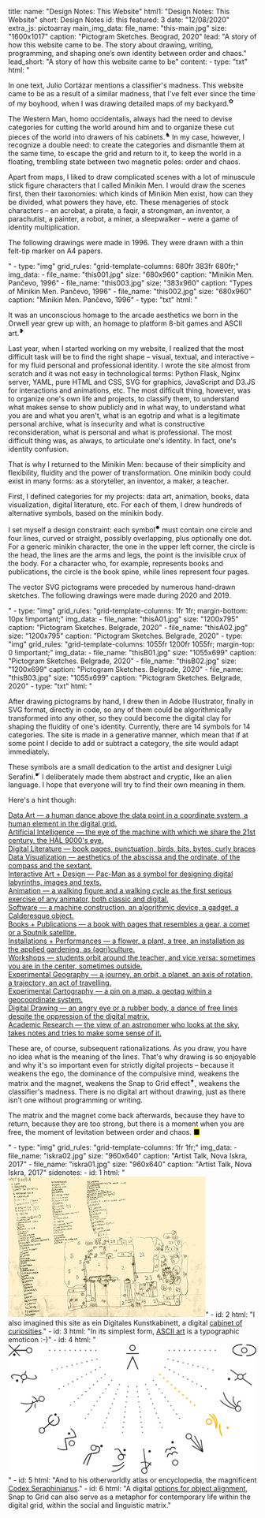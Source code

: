 title: 
    name: "Design Notes: This Website"
    html1: "Design Notes: This Website"
    short: Design Notes
id: this
featured: 3
date: "12/08/2020"
extra_js: pictoarray
main_img_data:
    file_name: "this-main.jpg"
    size: "1600x1017"
    caption: "Pictogram Sketches. Beograd, 2020"
lead: "A story of how this website came to be. The story about drawing, writing, programming, and shaping one’s own identity between order and chaos."
lead_short: "A story of how this website came to be"
content:
    - type: "txt"
      html: "<p>In one text, Julio Cortázar mentions a <span class='italic-style'>classifier's madness</span>. This website came to be as a result of a similar madness, that I've felt ever since the time of my boyhood, when I was drawing detailed maps of my backyard.<sup id='s1'>✿</sup></p> 
      <p>The Western Man, <span class='italic-style'>homo occidentalis</span>, always had the need to devise categories for cutting the world around him and to organize these cut pieces of the world into drawers of his cabinets.<sup id='s2'>♞</sup> In my case, however, I recognize a double need: to create the categories and dismantle them at the same time, to escape the grid and return to it, to keep the world in a floating, trembling state between two magnetic poles: order and chaos.</p> 
      <p>Apart from maps, I liked to draw complicated scenes with a lot of minuscule stick figure characters that I called <span class='italic-style'>Minikin Men</span>. I would draw the scenes first, then their taxonomies: which kinds of Minikin Men exist, how can they be divided, what powers they have, etc. These menageries of stock characters – an acrobat, a pirate, a faqir, a strongman, an inventor, a parachutist, a painter, a robot, a miner, a sleepwalker – were a game of identity multiplication.</p>
      <p>The following drawings were made in 1996. They were drawn with a thin felt-tip marker on A4 papers.</p>"
    - type: "img"
      grid_rules: "grid-template-columns: 680fr 383fr 680fr;"
      img_data:
        - file_name: "this001.jpg"
          size: "680x960"
          caption: "Minikin Men. Pančevo, 1996"
        - file_name: "this003.jpg"
          size: "383x960"
          caption: "Types of Minikin Men. Pančevo, 1996"
        - file_name: "this002.jpg"
          size: "680x960"
          caption: "Minikin Men. Pančevo, 1996"
    - type: "txt"
      html: "<p>It was an unconscious homage to the arcade aesthetics we born in the Orwell year grew up with, an homage to platform 8-bit games and ASCII art.<sup id='s3'>❥</sup></p>
      <p>Last year, when I started working on my website, I realized that the most difficult task will be to find the right shape – visual, textual, and interactive – for my fluid personal and professional identity. I wrote the site almost from scratch and it was not easy in technological terms: Python Flask, Nginx server, YAML, pure HTML and CSS, SVG for graphics, JavaScript and D3.JS for interactions and animations, etc. The most difficult thing, however, was to organize one's own life and projects, to classify them, to understand what makes sense to show publicly and in what way, to understand what you are and what you aren't, what is an egotrip and what is a legitimate personal archive, what is insecurity and what is constructive reconsideration, what is personal and what is professional. The most difficult thing was, as always, to articulate one's identity. In fact, one's identity confusion.</p>
      <p>That is why I returned to the Minikin Men: because of their simplicity and flexibility, fluidity and the power of transformation. One minikin body could exist in many forms: as a storyteller, an inventor, a maker, a teacher.</p>
      <p>First, I defined categories for my projects: data art, animation, books, data visualization, digital literature, etc. For each of them, I drew hundreds of alternative symbols, based on the minikin body.</p>
      <p>I set myself a design constraint: each symbol<sup id = 's4'>✹</sup> must contain one circle and four lines, curved or straight, possibly overlapping, plus optionally one dot. For a generic minikin character, the one in the upper left corner, the circle is the head, the lines are the arms and legs, the point is the invisible crux of the body. For a character who, for example, represents books and publications, the circle is the book spine, while lines represent four pages.</p>
      <p>The vector SVG pictograms were preceded by numerous hand-drawn sketches. The following drawings were made during 2020 and 2019.</p>"
    - type: "img"
      grid_rules: "grid-template-columns: 1fr 1fr;
      margin-bottom: 10px !important;"
      img_data:
        - file_name: "thisA01.jpg"
          size: "1200x795"
          caption: "Pictogram Sketches. Belgrade, 2020"
        - file_name: "thisA02.jpg"
          size: "1200x795"
          caption: "Pictogram Sketches. Belgrade, 2020"
    - type: "img"
      grid_rules: "grid-template-columns: 1055fr 1200fr 1055fr;
      margin-top: 0 !important;"
      img_data:
        - file_name: "thisB01.jpg"
          size: "1055x699"
          caption: "Pictogram Sketches. Belgrade, 2020"
        - file_name: "thisB02.jpg"
          size: "1200x699"
          caption: "Pictogram Sketches. Belgrade, 2020"
        - file_name: "thisB03.jpg"
          size: "1055x699"
          caption: "Pictogram Sketches. Belgrade, 2020"
    - type: "txt"
      html: "<p>After drawing pictograms by hand, I drew then in Adobe Illustrator, finally in SVG format, directly in code, so any of them could be algorithmically transformed into any other, so they could become the digital clay for shaping the fluidity of one's identity. Currently, there are 14 symbols for 14 categories. The site is made in a generative manner, which mean that if at some point I decide to add or subtract a category, the site would adapt immediately.</p>
      <p>These symbols are a small dedication to the artist and designer Luigi Serafini.<Sup id = 's5'>☛ </sup> I deliberately made them abstract and cryptic, like an alien language. I hope that everyone will try to find their own meaning in them.</p>
      <p>Here's a hint though:</p>
      <div class='all-pictocont'> 
      <a href='/work/projects/category/data-art'>
        <div class='pictocont'>
            <div id='data-art-symbol' class='pictoimage symbol'></div>
            <div class='pictotext'><span>Data Art</span> — a human dance above the data point in a coordinate system, a human element in the digital grid.</div>
        </div>
      </a>
      <a href='/work/projects/category/ai'>
        <div class='pictocont'>
            <div id='ai-symbol' class='pictoimage symbol'></div>
            <div class='pictotext'><span>Artificial Intelligence</span> — the eye of the machine with which we share the 21st century, the HAL 9000's eye.</div>
        </div>
      </a>
      <a href='/work/projects/category/digital-literature'>
        <div class='pictocont'>
            <div id='digital-literature-symbol' class='pictoimage symbol'></div>
            <div class='pictotext'><span>Digital Literature</span> — book pages, punctuation, birds, bits, bytes, curly braces</div>
        </div>
      </a>
      <a href='/work/projects/category/dataviz'>
        <div class='pictocont'>
            <div id='dataviz-symbol' class='pictoimage symbol'></div>
            <div class='pictotext'><span>Data Visualization</span> — aesthetics of the abscissa and the ordinate, of the compass and the sextant.</div></div></a>
      <a href='/work/projects/category/interactive'>
        <div class='pictocont'>
            <div id='interactive-symbol' class='pictoimage symbol'></div>
            <div class='pictotext'><span>Interactive Art + Design</span> — Pac-Man as a symbol for designing digital labyrinths, images and texts.</div></div></a>
      <a href='/work/projects/category/animation'>
        <div class='pictocont'>
            <div id='animation-symbol' class='pictoimage symbol'></div>
            <div class='pictotext'><span>Animation</span> — a walking figure and a walking cycle as the first serious exercise of any animator, both classic and digital.</div></div></a>
      <a href='/work/projects/category/software'>
        <div class='pictocont'>
            <div id='software-symbol' class='pictoimage symbol'></div>
            <div class='pictotext'><span>Software</span> — a machine construction, an algorithmic device, a gadget, a Calderesque object.</div></div></a>
      <a href='/work/projects/category/book'><div class='pictocont'>
        <div id='book-symbol' class='pictoimage symbol'></div>
        <div class='pictotext'><span>Books + Publications</span> — a book with pages that resembles a gear, a comet or a Sputnik satellite.</div></div></a>
      <a href='/work/projects/category/installation'>
        <div class='pictocont'>
            <div id='installation-symbol' class='pictoimage symbol'></div>
            <div class='pictotext'><span>Installations + Performances</span> — a flower, a plant, a tree, an installation as the applied gardening, as (agri)culture.</div></div></a>
      <a href='/work/projects/category/workshop'>
        <div class='pictocont'>
            <div id='workshop-symbol' class='pictoimage symbol'></div>
            <div class='pictotext'><span>Workshops</span> — students orbit around the teacher, and vice versa: sometimes you are in the center, sometimes outside.</div></div></a>
      <a href='/work/projects/category/geography'>
        <div class='pictocont'>
            <div id='geography-symbol' class='pictoimage symbol'></div>
            <div class='pictotext'><span>Experimental Geography</span> — a journey, an orbit, a planet, an axis of rotation, a trajectory, an act of travelling.</div></div></a>
      <a href='/work/projects/category/cartography'>
        <div class='pictocont'>
            <div id='cartography-symbol' class='pictoimage symbol'></div>
            <div class='pictotext'><span>Experimental Cartography</span> — a pin on a map, a geotag within a geocoordinate system.</div></div></a>
      <a href='/work/projects/category/drawing'>
        <div class='pictocont'>
            <div id='drawing-symbol' class='pictoimage symbol'></div>
            <div class='pictotext'><span>Digital Drawing</span> — an angry eye or a rubber body, a dance of free lines despite the oppression of the digital matrix.</div></div></a>
      <a href='/work/projects/category/research'>
        <div class='pictocont'>
            <div id='research-symbol' class='pictoimage symbol'></div>
            <div class='pictotext'><span>Academic Research</span> — the view of an astronomer who looks at the sky, takes notes and tries to make some sense of it.</div></div></a>
      </div>
      <p>These are, of course, subsequent rationalizations. As you draw, you have no idea what is the meaning of the lines. That's why drawing is so enjoyable and why it's so important even for strictly digital projects – because it weakens the ego, the dominance of the compulsive mind, weakens the matrix and the magnet, weakens the <span class='italic-style'>Snap to Grid</span> effect<sup id = 's6'>✦</sup>, weakens the <span class = 'italic-style'>classifier's madness</span>. There is no digital art without drawing, just as there isn't one without programming or writing.</p>
       <p>The matrix and the magnet come back afterwards, because they have to return, because they are too strong, but there is a moment when you are free, the moment of levitation between order and chaos. <mark>&#9632;</mark></p>"
    - type: "img"
      grid_rules: "grid-template-columns: 1fr 1fr;"
      img_data:
        - file_name: "iskra02.jpg"
          size: "960x640"
          caption: "Artist Talk, Nova Iskra, 2017"
        - file_name: "iskra01.jpg"
          size: "960x640"
          caption: "Artist Talk, Nova Iskra, 2017"
sidenotes:
    - id: 1
      html: "<a href='/work/projects/early-data-art' target='_blank'><img src='/static/media/notes/this/img/map.jpg'></a>"
    - id: 2
      html: "I also imagined this site as <span class='italic-style'>ein Digitales Kunstkabinett</span>, a digital <a href='https://en.wikipedia.org/wiki/Cabinet_of_curiosities' target='_blank'>cabinet of curiosities</a>."
    - id: 3
      html: "In its simplest form, <a href='https://en.wikipedia.org/wiki/ASCII_art' target='_blank'>ASCII art</a> is a typographic emoticon :-)"
    - id: 4
      html: "<a href='/rad/' target='_blank'><img src='/static/media/notes/this/img/flowerchart.jpg'></a>"
    - id: 5
      html: "And to his otherworldly atlas or encyclopedia, the magnificent <span class='italic-style'><a href='http://www.openculture.com/2017/09/an-introduction-to-the-codex-seraphinianus-the-strangest-book-ever-published.html' target='_blank'>Codex Seraphinianus</a></span>."
    - id: 6
      html: "A digital <a href='https://docs.gimp.org/2.10/nl/gimp-view-snap-to-grid.html' target='_blank'>options for object alignment</a>, <span class='italic-style'>Snap to Grid</span> can also serve as a metaphor for contemporary life within the digital grid, within the social and linguistic matrix."